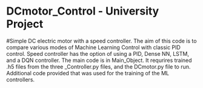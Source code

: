 # DCmotor_Control - University Project
#Simple DC electric motor with a speed controller.  The aim of this code is to compare various modes of Machine Learning Control with classic PID control.  Speed controller has the option of using a PID, Dense NN, LSTM, and a DQN controller. The main code is in Main_Object.  It requrires trained .h5 files from the three _Controller.py files, and the DCmotor.py file to run.   Additional code provided that was used for the training of the ML controllers.
